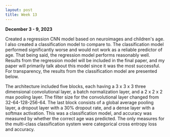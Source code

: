 ```yaml
---
layout: post
title: Week 13
---
```

**December 3 - 9, 2023**

Created a regression CNN model based on neuroimages and children's age. I also created a classification model to compare to. The classification model performed significantly worse and would not 
work as a reliable predictor of age. That being said, the regression model performs reasonably well. Results from the regression model will be included in the final paper, and my paper will primarily talk about this model since it was the most successful. For transparency, the results from the classification model are presented below. 

The architecture included five blocks, each having a 3 x 3 x 3 three dimensional convolutional layer, a batch normalization layer, and a 2 x 2 x 2 max pooling layer. The filter size for the convolutional layer changed from 32-64-128-256-64. The last block consists of a global average pooling layer, a dropout layer with a 30% dropout rate, and a dense layer with a softmax activation. This was a classification model, and accuracy was measured by whether the correct age was predicted. The only measures for the multi-class classification system were categorical cross entropy loss and accuracy. 



